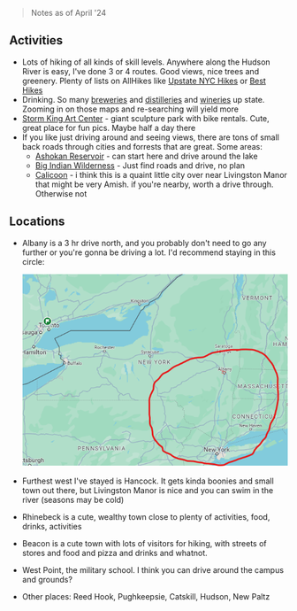 > Notes as of April '24

## Activities
- Lots of hiking of all kinds of skill levels. Anywhere along the Hudson River is easy, I've done 3 or 4 routes. Good views, nice
  trees and greenery. Plenty of lists on AllHikes like [Upstate NYC Hikes](https://www.alltrails.com/lists/upstate-new-york) or
  [Best Hikes](https://jessieonajourney.com/best-hikes-in-upstate-new-york/)
- Drinking. So many [breweries](https://www.google.com/maps/search/brewery/@41.8269701,-74.159889,9.5z/data=!4m2!2m1!6e5?entry=ttu) 
  and [distilleries](https://www.google.com/maps/search/distillery/@41.7755667,-74.1889097,9z/data=!3m1!4b1?entry=ttu)
  and [wineries](https://www.google.com/maps/search/winery/@41.7678438,-74.3639274,9.75z/data=!4m2!2m1!6e5?entry=ttu) up state.
  Zooming in on those maps and re-searching will yield more
- [Storm King Art Center](https://stormking.org/) - giant sculpture park with bike rentals. Cute, great place for fun pics. Maybe half a day there
- If you like just driving around and seeing views, there are tons of small back roads through cities and forrests that are great. Some areas:
  - [Ashokan Reservoir](https://maps.app.goo.gl/n8rJ21T3thyCCW3s9) - can start here and drive around the lake
  - [Big Indian Wilderness](https://maps.app.goo.gl/PShioxZsB6EmtNxu9) - Just find roads and drive, no plan
  - [Calicoon](https://maps.app.goo.gl/UmMx6iUebobHqmAa8) - i think this is a quaint little city over near Livingston Manor that might be very Amish.
    if you're nearby, worth a drive through. Otherwise not

## Locations
- Albany is a 3 hr drive north, and you probably don't need to go any further or you're gonna be driving a lot. I'd recommend staying in this circle:

  ![image](Upstate-NYC-Boundary.png)
- Furthest west I've stayed is Hancock. It gets kinda boonies and small town out there, but Livingston Manor is nice and you can swim in the river (seasons may be cold)
- Rhinebeck is a cute, wealthy town close to plenty of activities, food, drinks, activities
- Beacon is a cute town with lots of visitors for hiking, with streets of stores and food and pizza and drinks and whatnot.
- West Point, the military school. I think you can drive around the campus and grounds?
- Other places: Reed Hook, Pughkeepsie, Catskill, Hudson, New Paltz

